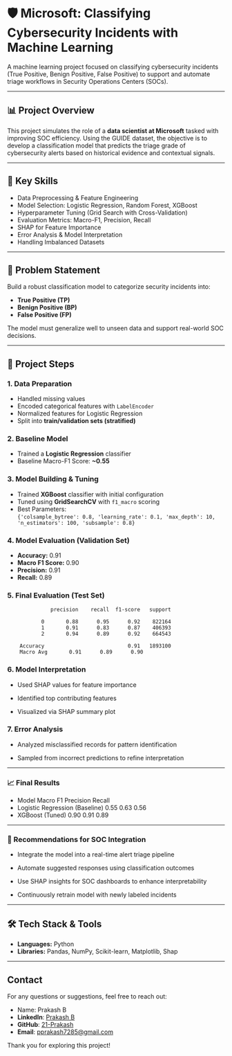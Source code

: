 # 🛡️ Microsoft: Classifying Cybersecurity Incidents with Machine Learning

A machine learning project focused on classifying cybersecurity incidents (True Positive, Benign Positive, False Positive) to support and automate triage workflows in Security Operations Centers (SOCs).

---

## 📊 Project Overview

This project simulates the role of a **data scientist at Microsoft** tasked with improving SOC efficiency. Using the GUIDE dataset, the objective is to develop a classification model that predicts the triage grade of cybersecurity alerts based on historical evidence and contextual signals.

---

## 🧠 Key Skills

- Data Preprocessing & Feature Engineering  
- Model Selection: Logistic Regression, Random Forest, XGBoost  
- Hyperparameter Tuning (Grid Search with Cross-Validation)  
- Evaluation Metrics: Macro-F1, Precision, Recall  
- SHAP for Feature Importance  
- Error Analysis & Model Interpretation  
- Handling Imbalanced Datasets  

---

## 🧾 Problem Statement

Build a robust classification model to categorize security incidents into:
- **True Positive (TP)**
- **Benign Positive (BP)**
- **False Positive (FP)**

The model must generalize well to unseen data and support real-world SOC decisions.

---

## 📌 Project Steps

### 1. Data Preparation
- Handled missing values
- Encoded categorical features with `LabelEncoder`
- Normalized features for Logistic Regression
- Split into **train/validation sets (stratified)**

### 2. Baseline Model
- Trained a **Logistic Regression** classifier
- Baseline Macro-F1 Score: **~0.55**

### 3. Model Building & Tuning
- Trained **XGBoost** classifier with initial configuration
- Tuned using **GridSearchCV** with `f1_macro` scoring
- Best Parameters:  
  `{'colsample_bytree': 0.8, 'learning_rate': 0.1, 'max_depth': 10, 'n_estimators': 100, 'subsample': 0.8}`

### 4. Model Evaluation (Validation Set)
- **Accuracy:** 0.91  
- **Macro F1 Score:** 0.90  
- **Precision:** 0.91  
- **Recall:** 0.89

### 5. Final Evaluation (Test Set)
```text
              precision    recall  f1-score   support

           0       0.88      0.95      0.92    822164  
           1       0.91      0.83      0.87    406393  
           2       0.94      0.89      0.92    664543  

    Accuracy                           0.91   1893100  
    Macro Avg       0.91      0.89      0.90
``` 
### 6. Model Interpretation
- Used SHAP values for feature importance

- Identified top contributing features

- Visualized via SHAP summary plot

### 7. Error Analysis
- Analyzed misclassified records for pattern identification

- Sampled from incorrect predictions to refine interpretation

---

### 📈 Final Results

- Model	Macro F1	Precision	Recall
- Logistic Regression (Baseline)	0.55	0.63	0.56
- XGBoost (Tuned)	0.90	0.91	0.89

---

### 🚀 Recommendations for SOC Integration
- Integrate the model into a real-time alert triage pipeline

- Automate suggested responses using classification outcomes

- Use SHAP insights for SOC dashboards to enhance interpretability

- Continuously retrain model with newly labeled incidents

---

## 🛠️ Tech Stack & Tools

- **Languages:** Python  
- **Libraries:** Pandas, NumPy, Scikit-learn, Matplotlib, Shap  

---

## Contact
For any questions or suggestions, feel free to reach out:
* Name: Prakash B
* **LinkedIn**: [Prakash B](https://www.linkedin.com/in/prakash-b-4b509a321)
* **GitHub**: [21-Prakash](https://github.com/21-Prakash)
* **Email**: pprakash7285@gmail.com

Thank you for exploring this project!
